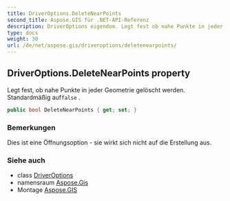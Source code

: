 ```yaml
---
title: DriverOptions.DeleteNearPoints
second_title: Aspose.GIS für .NET-API-Referenz
description: DriverOptions eigendom. Legt fest ob nahe Punkte in jeder Geometrie gelöscht werden. Standardmäßig auffalse .
type: docs
weight: 30
url: /de/net/aspose.gis/driveroptions/deletenearpoints/
---
```

## DriverOptions.DeleteNearPoints property

Legt fest, ob nahe Punkte in jeder Geometrie gelöscht werden. Standardmäßig auf`false` .

```csharp
public bool DeleteNearPoints { get; set; }
```

### Bemerkungen

Dies ist eine Öffnungsoption - sie wirkt sich nicht auf die Erstellung aus.

### Siehe auch

* class [DriverOptions](../)
* namensraum [Aspose.Gis](../../driveroptions/)
* Montage [Aspose.GIS](../../../)


